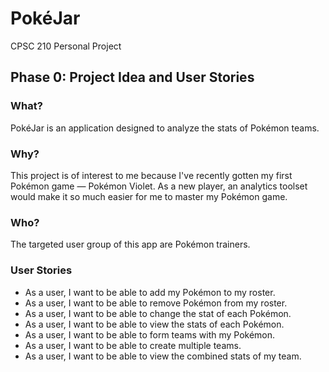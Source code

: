 # PokéJar
CPSC 210 Personal Project

## Phase 0: Project Idea and User Stories

### What?

PokéJar is an application designed to analyze the stats of Pokémon teams.

### Why?

This project is of interest to me because
I've recently gotten my first Pokémon game &mdash; Pokémon Violet.
As a new player, an analytics toolset would make
it so much easier for me to master my Pokémon game.

### Who?

The targeted user group of this app are Pokémon trainers.

### User Stories

- As a user, I want to be able to add my Pokémon to my roster.
- As a user, I want to be able to remove Pokémon from my roster.
- As a user, I want to be able to change the stat of each Pokémon.
- As a user, I want to be able to view the stats of each Pokémon.
- As a user, I want to be able to form teams with my Pokémon.
- As a user, I want to be able to create multiple teams. 
- As a user, I want to be able to view the combined stats of my team.

